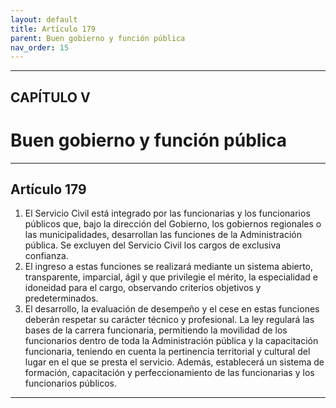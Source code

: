```yaml
---
layout: default
title: Artículo 179
parent: Buen gobierno y función pública
nav_order: 15
---
```


---

## CAPÍTULO V 
# Buen gobierno y función pública

---

## Artículo 179

1. El Servicio Civil está integrado por las funcionarias y los funcionarios públicos que, bajo la dirección del Gobierno, los gobiernos regionales o las municipalidades, desarrollan las funciones de la Administración pública. Se excluyen del Servicio Civil los cargos de exclusiva confianza.
2. El ingreso a estas funciones se realizará mediante un sistema abierto, transparente, imparcial, ágil y que privilegie el mérito, la especialidad e idoneidad para el cargo, observando criterios objetivos y predeterminados.
3. El desarrollo, la evaluación de desempeño y el cese en estas funciones deberán respetar su carácter técnico y profesional. La ley regulará las bases de la carrera funcionaria, permitiendo la movilidad de los funcionarios dentro de toda la Administración pública y la capacitación funcionaria, teniendo en cuenta la pertinencia territorial y cultural del lugar en el que se presta el servicio. Además, establecerá un sistema de formación, capacitación y perfeccionamiento de las funcionarias y los funcionarios públicos.

---
